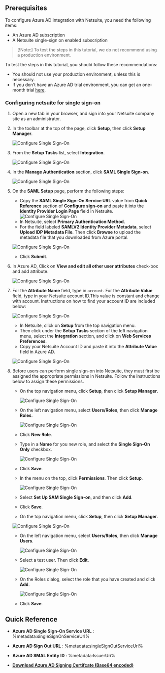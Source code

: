 
## Prerequisites

To configure Azure AD integration with Netsuite, you need the following items:

- An Azure AD subscription
- A Netsuite single-sign on enabled subscription

> [!Note:]
> To test the steps in this tutorial, we do not recommend using a production environment.

To test the steps in this tutorial, you should follow these recommendations:

- You should not use your production environment, unless this is necessary.
- If you don't have an Azure AD trial environment, you can get an one-month trial [here](https://azure.microsoft.com/pricing/free-trial/).

### Configuring netsuite for single sign-on

1. Open a new tab in your browser, and sign into your Netsuite company site as an administrator.

2. In the toolbar at the top of the page, click **Setup**, then click **Setup Manager**.

    ![Configure Single Sign-On](./media/ns-setup.png)
3. From the **Setup Tasks** list, select **Integration**.

	![Configure Single Sign-On](./media/ns-integration.png)
4. In the **Manage Authentication** section, click **SAML Single Sign-on**.

	![Configure Single Sign-On](./media/ns-saml.png)
5. On the **SAML Setup** page, perform the following steps:
   
   * Copy the **SAML Single Sign-On Service URL** value from **Quick Reference** section of **Configure sign-on** and paste it into the **Identity Provider Login Page** field in Netsuite.
   ![Configure Single Sign-On](./media/ns-saml-setup.png)
   * In Netsuite, select **Primary Authentication Method**.
   * For the field labeled **SAMLV2 Identity Provider Metadata**, select **Upload IDP Metadata File**. Then click **Browse** to upload the metadata file that you downloaded from Azure portal.
   
   ![Configure Single Sign-On](./media/ns-sso-setup.png)

   * Click **Submit**.

6. In Azure AD, Click on **View and edit all other user attributes** check-box and add attribute.

    ![Configure Single Sign-On](./media/ns-attributes.png)

7. For the **Attribute Name** field, type in `account`. For the **Attribute Value** field, type in your Netsuite account ID.This value is constant and change with account. Instructions on how to find your account ID are included below:

      ![Configure Single Sign-On](./media/ns-add-attribute.png)

    * In Netsuite, click on **Setup** from the top navigation menu.
    * Then click under the **Setup Tasks** section of the left navigation menu, select the **Integration** section, and click on **Web Services Preferences**.
    * Copy your Netsuite Account ID and paste it into the **Attribute Value** field in Azure AD.

    ![Configure Single Sign-On](./media/ns-account-id.png)
8. Before users can perform single sign-on into Netsuite, they must first be assigned the appropriate permissions in Netsuite. Follow the instructions below to assign these permissions.

    * On the top navigation menu, click **Setup**, then click **Setup Manager**.
      
        ![Configure Single Sign-On](./media/ns-setup.png)

    * On the left navigation menu, select **Users/Roles**, then click **Manage Roles**.
      
        ![Configure Single Sign-On](./media/ns-manage-roles.png)

    * Click **New Role**.
    * Type in a **Name** for you new role, and select the **Single Sign-On Only** checkbox.
      
        ![Configure Single Sign-On](./media/ns-new-role.png)

    * Click **Save**.
    * In the menu on the top, click **Permissions**. Then click **Setup**.
      
        ![Configure Single Sign-On](./media/ns-sso.png)

    * Select **Set Up SAM Single Sign-on**, and then click **Add**.
    * Click **Save**.
    * On the top navigation menu, click **Setup**, then click **Setup Manager**.
      
    ![Configure Single Sign-On](./media/ns-setup.png)

    * On the left navigation menu, select **Users/Roles**, then click **Manage Users**.
      
        ![Configure Single Sign-On](./media/ns-manage-users.png)

    * Select a test user. Then click **Edit**.
      
        ![Configure Single Sign-On](./media/ns-edit-user.png)

    * On the Roles dialog, select the role that you have created and click **Add**.
      
        ![Configure Single Sign-On](./media/ns-add-role.png)

    * Click **Save**.


## Quick Reference
 
* **Azure AD Single Sign-On Service URL** : %metadata:singleSignOnServiceUrl%
 
* **Azure AD Sign Out URL** : %metadata:singleSignOutServiceUrl%
 
* **Azure AD SMAL Entity ID** : %metadata:IssuerUri%
 
* **[Download Azure AD Signing Certifcate (Base64 encoded)](%metadata:certificateDownloadBase64Url%)**